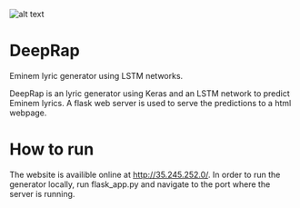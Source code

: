 ![alt text](https://github.com/[username]/[reponame]/blob/[branch]/image.jpg?raw=true)

# DeepRap
Eminem lyric generator using LSTM networks.

DeepRap is an lyric generator using Keras and an LSTM network to predict Eminem lyrics. A flask web server is used to serve the predictions to a html webpage.

# How to run
The website is availible online at http://35.245.252.0/. In order to run the generator locally, run flask_app.py and navigate to the port where the server is running.
